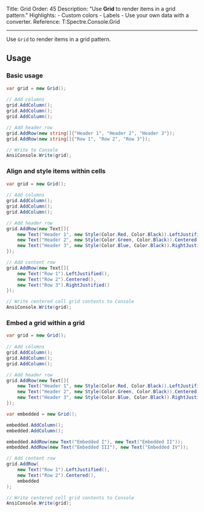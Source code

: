 Title: Grid
Order: 45
Description: "Use **Grid** to render items in a grid pattern."
Highlights:
    - Custom colors
    - Labels
    - Use your own data with a converter.
Reference: T:Spectre.Console.Grid

---

Use `Grid` to render items in a grid pattern.

<?# AsciiCast cast="grid" /?>

## Usage

### Basic usage

```csharp
var grid = new Grid();
        
// Add columns 
grid.AddColumn();
grid.AddColumn();
grid.AddColumn();

// Add header row 
grid.AddRow(new string[]{"Header 1", "Header 2", "Header 3"});
grid.AddRow(new string[]{"Row 1", "Row 2", "Row 3"});

// Write to Console
AnsiConsole.Write(grid);
```

### Align and style items within cells

```csharp
var grid = new Grid();
        
// Add columns 
grid.AddColumn();
grid.AddColumn();
grid.AddColumn();

// Add header row 
grid.AddRow(new Text[]{
    new Text("Header 1", new Style(Color.Red, Color.Black)).LeftJustified(),
    new Text("Header 2", new Style(Color.Green, Color.Black)).Centered(),
    new Text("Header 3", new Style(Color.Blue, Color.Black)).RightJustified()
});

// Add content row 
grid.AddRow(new Text[]{
    new Text("Row 1").LeftJustified(),
    new Text("Row 2").Centered(),
    new Text("Row 3").RightJustified()
});

// Write centered cell grid contents to Console
AnsiConsole.Write(grid);
```

### Embed a grid within a grid

```csharp
var grid = new Grid();
        
// Add columns 
grid.AddColumn();
grid.AddColumn();
grid.AddColumn();

// Add header row 
grid.AddRow(new Text[]{
    new Text("Header 1", new Style(Color.Red, Color.Black)).LeftJustified(),
    new Text("Header 2", new Style(Color.Green, Color.Black)).Centered(),
    new Text("Header 3", new Style(Color.Blue, Color.Black)).RightJustified()
});

var embedded = new Grid();

embedded.AddColumn();
embedded.AddColumn();

embedded.AddRow(new Text("Embedded I"), new Text("Embedded II"));
embedded.AddRow(new Text("Embedded III"), new Text("Embedded IV"));

// Add content row 
grid.AddRow(
    new Text("Row 1").LeftJustified(),
    new Text("Row 2").Centered(),
    embedded
);

// Write centered cell grid contents to Console
AnsiConsole.Write(grid);
```
